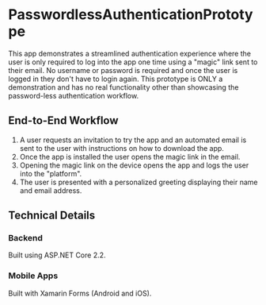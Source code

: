 # PasswordlessAuthenticationPrototype
This app demonstrates a streamlined authentication experience where the user is only required to log into the app one time using a "magic" link sent to their email. No username or password is required and once the user is logged in they don't have to login again. This prototype is ONLY a demonstration and has no real functionality other than showcasing the password-less authentication workflow.

## End-to-End Workflow
1. A user requests an invitation to try the app and an automated email is sent to the user with instructions on how to download the app.
2. Once the app is installed the user opens the magic link in the email.
3. Opening the magic link on the device opens the app and logs the user into the "platform".
4. The user is presented with a personalized greeting displaying their name and email address.

## Technical Details
### Backend
Built using ASP.NET Core 2.2.

### Mobile Apps
Built with Xamarin Forms (Android and iOS).
